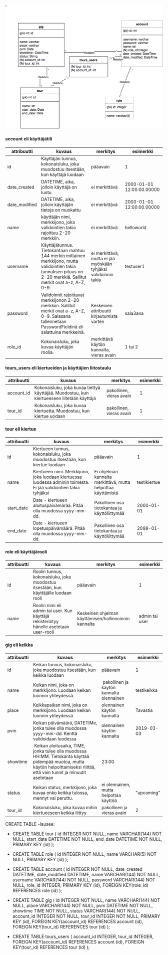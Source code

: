 ![Tietokantakaavio](https://github.com/jokineno/Tour/blob/master/documentation/tietokantakaavio.png)

#### account eli käyttäjätili
attribuutti | kuvaus | merkitys | esimerkki
--- | --- | --- | ---
id | Käyttäjän tunnus, kokonaisluku, joka muodostuu itsestään, kun käyttäjä luodaan | pääavain| 1
date_created | DATETIME, aika, jolloin käyttäjä on luotu | ei merkittävä | 2000-01-01 12:00:00.00000
date_modified | DATETIME, aika, jolloin käyttäjän tietoja on muokattu | ei merkittävä | 2000-01-01 12:00:00.00000
name | käyttäjän nimi, merkkijono, joka validointien takia rajoittuu 2-20 merkkiin. | ei merkittävä | helloworld
username | Käyttäjätunnus. Tietokantaan mahtuu 144 merkin mittainen merkkijono, mutta validointien takia tunnuksen pituus on 2-20 merkkiä. Sallitut merkit ovat a-z, A-Z, 0-9. | ei merkittävä, mutta ei jää myöskään tyhjäksi validoinnin takia | testuser1
password | Validoinnit rajoittavat merkkijonon 2-20 merkkiin. Sallitut merkit ovat a-z, A-Z, 0-9. Salasana tallennetaan PasswordFieldinä eli salattuina merkkeinä.  | Keskeinen attribuutti kirjautumista varten | sala3ana
role_id | Kokonaisluku, joka kuvaa käyttäjän roolia. | merkittävä käytön kannalta, vieras avain | 1 tai 2


#### tours_users eli kiertueiden ja käyttäjien liitostaulu

attribuutti | kuvaus | merkitys | esimerkki
--- | --- | --- | ---
account_id | Kokonaisluku, joka kuvaa tiettyä käyttäjää. Muodostuu, kun kiertueeseen liitetään käyttäjä | pakollinen, vieras avain| 1
tour_id | Kokonaisluku, joka kuvaa kiertuetta. Muodostuu, kun kiertue uodaan | pakollinen, vieras avain | 1




#### tour eli kiertue
attribuutti | kuvaus | merkitys | esimerkki
--- | --- | --- | ---
id | Kiertueen tunnus, kokonaisluku, joka muodostuu itsestään, kun kiertue luodaan | pääavain| 1
name | Kiertueen nimi. Merkkijono, joka luodaan kiertuessa luodessa adminin toimesta. Ei jää validointien takia tyhjäksi | Ei ohjelman kannalta merkittävä, mutta helpottaa käyttämistä| testikiertue
start_date | Date - kiertueen aloituspäivämärää. Pitää olla muodossa yyyy-mm-dd. | Pakollinen osa tietokantaa ja käyttöliittymää | 2000-01-01
end_date | Date - kiertueen lopetuspäivämäärä. Pitää olla muodossa yyyy-mm-dd. | Pakollinen osa tietokantaa ja käyttöliittymää | 2099-01-01



#### role eli käyttäjärooli
attribuutti | kuvaus | merkitys | esimerkki
--- | --- | --- | ---
id | Roolin tunnus, kokonaisluku, joka muodostuu itsestään, kun käyttäjälle luodaan rooli | pääavain| 1
name | Roolin nimi eli admin tai user. Kun käyttäjä rekisteröityy hänelle asetetaan user-rooli | Keskeinen ohjelman käyttämisen/hallinnoinnin kannalta | admin tai user




#### gig eli keikka
attribuutti | kuvaus | merkitys | esimerkki
--- | --- | --- | ---
id | Keikan tunnus, kokonaisluku, joka muodostuu itsestään, kun keikka luodaan | pääavain| 1
name | Keikan nimi, joka on merkkijono. Luodaan keikan luonnin yhteydessä.  | pakollinen ja käytön kannalta olennainen | testikeikka
place | Keikkapaikan nimi, joka on merkkijono. Luodaan keikan luonnin yhteydessä | olennainen käytön kannalta | Tavastia
pvm | Keikan päivämäärä, DATETIMe, jonka tulee olla muodossa yyyy-mm-dd. Kenttä validoidaan luodessa | olennainen käytön kannalta | 2019-03-03
showtime | Keikan aloitusaika, TIME, jonka tulee olla muodossa HH:MM. Tietokanta käyttää pidempää muotoa, mutta käytön helpoittamiseksi riittää, että vain tunnit ja minuutit asetetaan | 23:00
status | Keikan status, merkkijono, joka kuvaa onko keikka tulossa, mennyt vai peruttu. | ei olennainen, mutta helpottaa käyttöä | "upcoming" 
tour_id | Kokonaisluku, joka kuvaa mihin kiertueeseen keikka liittyy | pakollinen ja vieras avain | 2   




CREATE TABLE -lausee: 

- CREATE TABLE tour (
	id INTEGER NOT NULL, 
	name VARCHAR(144) NOT NULL, 
	start_date DATETIME NOT NULL, 
	end_date DATETIME NOT NULL, 
	PRIMARY KEY (id)
);



- CREATE TABLE role (
	id INTEGER NOT NULL, 
	name VARCHAR(5) NOT NULL, 
	PRIMARY KEY (id)
);

- CREATE TABLE account (
	id INTEGER NOT NULL, 
	date_created DATETIME, 
	date_modified DATETIME, 
	name VARCHAR(144) NOT NULL, 
	username VARCHAR(144) NOT NULL, 
	password VARCHAR(144) NOT NULL, 
	role_id INTEGER, 
	PRIMARY KEY (id), 
	FOREIGN KEY(role_id) REFERENCES role (id)
);

- CREATE TABLE gig (
	id INTEGER NOT NULL, 
	name VARCHAR(144) NOT NULL, 
	place VARCHAR(144) NOT NULL, 
	pvm DATETIME NOT NULL, 
	showtime TIME NOT NULL, 
	status VARCHAR(144) NOT NULL, 
	account_id INTEGER NOT NULL, 
	tour_id INTEGER NOT NULL, 
	PRIMARY KEY (id), 
	FOREIGN KEY(account_id) REFERENCES account (id), 
	FOREIGN KEY(tour_id) REFERENCES tour (id)
);

- CREATE TABLE tours_users (
	account_id INTEGER, 
	tour_id INTEGER, 
	FOREIGN KEY(account_id) REFERENCES account (id), 
	FOREIGN KEY(tour_id) REFERENCES tour (id)
);
